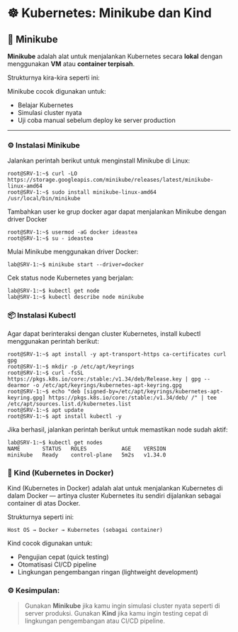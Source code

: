 # ☸️ Kubernetes: Minikube dan Kind

## 🧩 Minikube

**Minikube** adalah alat untuk menjalankan Kubernetes secara **lokal** dengan menggunakan **VM** atau **container terpisah**.

Strukturnya kira-kira seperti ini:

Minikube cocok digunakan untuk:
- Belajar Kubernetes
- Simulasi cluster nyata
- Uji coba manual sebelum deploy ke server production

---

### ⚙️ Instalasi Minikube

Jalankan perintah berikut untuk menginstall Minikube di Linux:

```
root@SRV-1:~$ curl -LO https://storage.googleapis.com/minikube/releases/latest/minikube-linux-amd64
root@SRV-1:~$ sudo install minikube-linux-amd64 /usr/local/bin/minikube
```

Tambahkan user ke grup docker agar dapat menjalankan Minikube dengan driver Docker
```
root@SRV-1:~$ usermod -aG docker ideastea
root@SRV-1:~$ su - ideastea
```

Mulai Minikube menggunakan driver Docker:
```
lab@SRV-1:~$ minikube start --driver=docker
```

Cek status node Kubernetes yang berjalan:
```
lab@SRV-1:~$ kubectl get node
lab@SRV-1:~$ kubectl describe node minikube
```

### 📦 Instalasi Kubectl

Agar dapat berinteraksi dengan cluster Kubernetes, install kubectl menggunakan perintah berikut:
```
root@SRV-1:~$ apt install -y apt-transport-https ca-certificates curl gpg
root@SRV-1:~$ mkdir -p /etc/apt/keyrings
root@SRV-1:~$ curl -fsSL https://pkgs.k8s.io/core:/stable:/v1.34/deb/Release.key | gpg --dearmor -o /etc/apt/keyrings/kubernetes-apt-keyring.gpg
root@SRV-1:~$ echo "deb [signed-by=/etc/apt/keyrings/kubernetes-apt-keyring.gpg] https://pkgs.k8s.io/core:/stable:/v1.34/deb/ /" | tee /etc/apt/sources.list.d/kubernetes.list
root@SRV-1:~$ apt update
root@SRV-1:~$ apt install kubectl -y
```

Jika berhasil, jalankan perintah berikut untuk memastikan node sudah aktif:
```
lab@SRV-1:~$ kubectl get nodes
NAME       STATUS   ROLES           AGE    VERSION
minikube   Ready    control-plane   5m2s   v1.34.0
```

### 🐳 Kind (Kubernetes in Docker)
Kind (Kubernetes in Docker) adalah alat untuk menjalankan Kubernetes di dalam Docker — artinya cluster Kubernetes itu sendiri dijalankan sebagai container di atas Docker.

Strukturnya seperti ini:
```
Host OS → Docker → Kubernetes (sebagai container)
```

Kind cocok digunakan untuk:
- Pengujian cepat (quick testing)
- Otomatisasi CI/CD pipeline
- Lingkungan pengembangan ringan (lightweight development)

### ⚙️ Kesimpulan:

> Gunakan **Minikube** jika kamu ingin simulasi cluster nyata seperti di server produksi.
> Gunakan **Kind** jika kamu ingin testing cepat di lingkungan pengembangan atau CI/CD pipeline.